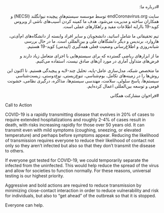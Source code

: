 <div dir="rtl">
#درباره ما:

سایت endCoronavirus.org  توسط موسسه سیستم‌های پیچیده نیوانگلند (NECSI) و همکاران ساخته و مدیریت می‌شود.
هدف ما کمینه کردن آسیب‌های ناشی از ویروس کوید-19 باارایه اطلاعات مفید و راهکارهای عملی است.  

تیم تحقیقاتی ما شامل اساتید، دانشجویان و سایر افراد وابسته از دانشگاه‌های ام‌آی‌تی، هاروارد، برندیس و دیگر دانشگاهان ملی و بین‌المللی است. ما در حال بررسی شبانه‌روزی و اطلاغ‌رسانی وضعیت فعلی همه‌گیری (اپیدمی) کوید-19 هستیم.

ما از ابزارهای ریاضی گسترده که برای سیستم‌هایی با اجزای متعامل زیاد دارند و فرض‌های متداول آماری در مورد آن‌های صادق نیست، استفاده می‌کنیم.

ما متخصص شبکه، مدل‌سازی عامل-پایه، تحلیل چند-لایه و پیچیدگی هستیم. تا اکنون این روش‌ها را در زمینه‌های تکامل، بوم‌شناسی، تنوع‌زیستی، نوع‌دوستی، زیست‌شناسی سیستم‌ها، پاسخ سلولی، سلامت، مهندسی سیستم‌ها، مذاکره، درگیری نظامی، خشونت قومی و توسعه بین‌المللی اعمال کرده‌ایم.

#فراخوان مشارکت همگانی


</div>

Call to Action

COVID-19 is a rapidly transmitting disease that evolves in 20% of cases to require extended hospitalizations and roughly 2-4% of cases result in death, with risks increasing rapidly for those over 50 years old. It can transmit even with mild symptoms (coughing, sneezing, or elevated temperature) and perhaps before symptoms appear. Reducing the likelihood of transmission requires everyone to reduce their likelihood of contact not only so they aren’t infected but also so that they don’t transmit the disease to others.

If everyone got tested for COVID-19, we could temporarily separate the infected from the uninfected. This would help reduce the spread of the virus and allow for societies to function normally. For these reasons, universal testing is our highest priority.

Aggressive and bold actions are required to reduce transmission by minimizing close-contact interaction in order to reduce vulnerability and risk for individuals, but also to “get ahead” of the outbreak so that it is stopped.

Everyone can help.

